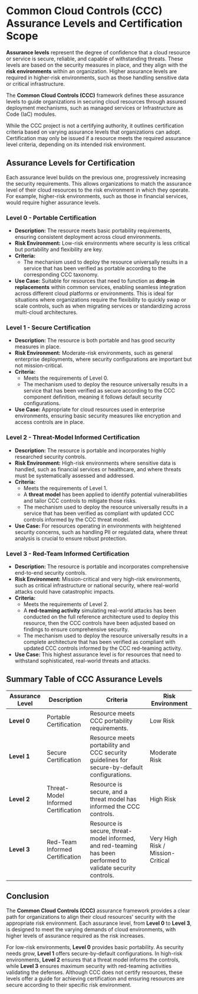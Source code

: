 # Common Cloud Controls (CCC) Assurance Levels and Certification Scope

**Assurance levels** represent the degree of confidence that a cloud resource or service is secure, reliable, and capable of withstanding threats. These levels are based on the security measures in place, and they align with the **risk environments** within an organization. Higher assurance levels are required in higher-risk environments, such as those handling sensitive data or critical infrastructure.

The **Common Cloud Controls (CCC)** framework defines these assurance levels to guide organizations in securing cloud resources through assured deployment mechanisms, such as managed services or Infrastructure as Code (IaC) modules.

While the CCC project is not a certifying authority, it outlines certification criteria based on varying assurance levels that organizations can adopt. Certification may only be issued if a resource meets the required assurance level criteria, depending on its intended risk environment.

## Assurance Levels for Certification

Each assurance level builds on the previous one, progressively increasing the security requirements. This allows organizations to match the assurance level of their cloud resources to the risk environment in which they operate. For example, higher-risk environments, such as those in financial services, would require higher assurance levels.

### **Level 0 - Portable Certification**

- **Description:** The resource meets basic portability requirements, ensuring consistent deployment across cloud environments.
- **Risk Environment:** Low-risk environments where security is less critical but portability and flexibility are key.
- **Criteria:**
  - The mechanism used to deploy the resource universally results in a service that has been verified as portable according to the corresponding CCC taxonomy.
- **Use Case:** Suitable for resources that need to function as **drop-in replacements** within common services, enabling seamless integration across different cloud platforms or environments. This is ideal for situations where organizations require the flexibility to quickly swap or scale controls, such as when migrating services or standardizing across multi-cloud architectures.

### **Level 1 - Secure Certification**

- **Description:** The resource is both portable and has good security measures in place.
- **Risk Environment:** Moderate-risk environments, such as general enterprise deployments, where security configurations are important but not mission-critical.
- **Criteria:**
  - Meets the requirements of Level 0.
  - The mechanism used to deploy the resource universally results in a service that has been verified as secure according to the CCC component definition, meaning it follows default security configurations.
- **Use Case:** Appropriate for cloud resources used in enterprise environments, ensuring basic security measures like encryption and access controls are in place.

### **Level 2 - Threat-Model Informed Certification**

- **Description:** The resource is portable and incorporates highly researched security controls.
- **Risk Environment:** High-risk environments where sensitive data is handled, such as financial services or healthcare, and where threats must be systematically assessed and addressed.
- **Criteria:**
  - Meets the requirements of Level 1.
  - A **threat model** has been applied to identify potential vulnerabilities and tailor CCC controls to mitigate those risks.
  - The mechanism used to deploy the resource universally results in a service that has been verified as compliant with updated CCC controls informed by the CCC threat model.
- **Use Case:** For resources operating in environments with heightened security concerns, such as handling PII or regulated data, where threat analysis is crucial to ensure robust protection.

### **Level 3 - Red-Team Informed Certification**

- **Description:** The resource is portable and incorporates comprehensive end-to-end security controls.
- **Risk Environment:** Mission-critical and very high-risk environments, such as critical infrastructure or national security, where real-world attacks could have catastrophic impacts.
- **Criteria:**
  - Meets the requirements of Level 2.
  - A **red-teaming activity** simulating real-world attacks has been conducted on the full reference architecture used to deploy this resource, then the CCC controls have been adjusted based on findings to ensure comprehensive security.
  - The mechanism used to deploy the resource universally results in a complete architecture that has been verified as compliant with updated CCC controls informed by the CCC red-teaming activity.
- **Use Case:** This highest assurance level is for resources that need to withstand sophisticated, real-world threats and attacks.

## Summary Table of CCC Assurance Levels

| **Assurance Level** | **Description**                     | **Criteria**                                                                                                 | **Risk Environment**              |
| ------------------- | ----------------------------------- | ------------------------------------------------------------------------------------------------------------ | --------------------------------- |
| **Level 0**         | Portable Certification              | Resource meets CCC portability requirements.                                                                 | Low Risk                          |
| **Level 1**         | Secure Certification                | Resource meets portability and CCC security guidelines for secure-by-default configurations.                 | Moderate Risk                     |
| **Level 2**         | Threat-Model Informed Certification | Resource is secure, and a threat model has informed the CCC controls.                                        | High Risk                         |
| **Level 3**         | Red-Team Informed Certification     | Resource is secure, threat-model informed, and red-teaming has been performed to validate security controls. | Very High Risk / Mission-Critical |

## Conclusion

The **Common Cloud Controls (CCC)** assurance framework provides a clear path for organizations to align their cloud resources' security with the appropriate risk environment. Each assurance level, from **Level 0** to **Level 3**, is designed to meet the varying demands of cloud environments, with higher levels of assurance required as the risk increases.

For low-risk environments, **Level 0** provides basic portability. As security needs grow, **Level 1** offers secure-by-default configurations. In high-risk environments, **Level 2** ensures that a threat model informs the controls, while **Level 3** ensures maximum security with red-teaming activities validating the defenses. Although CCC does not certify resources, these levels offer a guide for achieving certification and ensuring resources are secure according to their specific risk environment.
